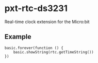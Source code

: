 pxt-rtc-ds3231
==============

Real-time clock extension for the Micro:bit

Example
-------

```
basic.forever(function () {
    basic.showString(rtc.getTimeString())
})
```
